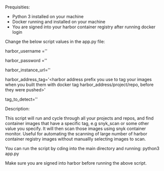 Prequisities: 

- Python 3 installed on your machine
- Docker running and installed on your machine 
- You are signed into your harbor container registry after running docker login 

Change the below script values in the app.py file: 

harbor_username ='<your harbor username here>'

harbor_password ='<your harbor password here>'

harbor_instance_url='<url where your harbor server is located>'

harbor_address_tag='<harbor address prefix you use to tag your images when you built them with docker tag harbor_address/project/repo, before they were pushed>'

tag_to_detect='<tag you have attached to the container images you want snyk to scan>'

Description: 

This script will run and cycle through all your projects and repos, and find container images that have a specific tag, e.g snyk_scan or some other value you specify. It will then scan those images using snyk container monitor. Useful for automating the scanning of large number of harbor container registry images without manuallly selecting images to scan. 

You can run the script by cding into the main directory and running: python3 app.py

Make sure you are signed into harbor before running the above script. 

